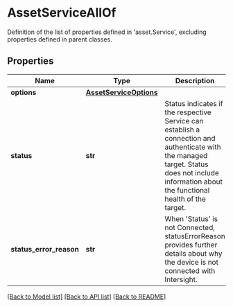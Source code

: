 # AssetServiceAllOf

Definition of the list of properties defined in 'asset.Service', excluding properties defined in parent classes.
## Properties
Name | Type | Description | Notes
------------ | ------------- | ------------- | -------------
**options** | [**AssetServiceOptions**](AssetServiceOptions.md) |  | [optional] 
**status** | **str** | Status indicates if the respective Service can establish a connection and authenticate with the managed target. Status does not include information about the functional health of the target. | [optional]  if omitted the server will use the default value of ""
**status_error_reason** | **str** | When &#39;Status&#39; is not Connected, statusErrorReason provides further details about why the device is not connected with Intersight. | [optional] 

[[Back to Model list]](../README.md#documentation-for-models) [[Back to API list]](../README.md#documentation-for-api-endpoints) [[Back to README]](../README.md)


